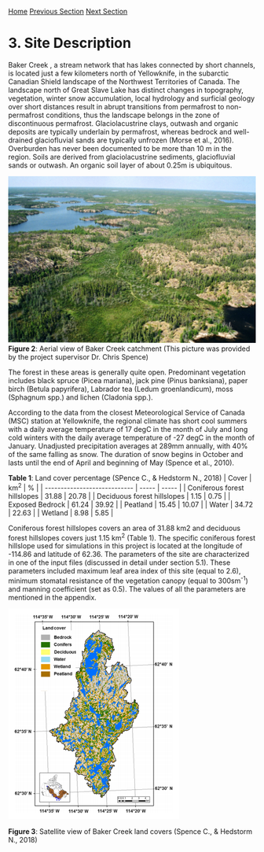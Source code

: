 ---
---

[Home](home.html)
[Previous Section](intro.html)
[Next Section](model.html)

# 3. Site Description

Baker Creek , a stream network that has lakes connected by short channels, is located just a few kilometers north of Yellowknife, in the subarctic Canadian Shield landscape of the Northwest Territories of Canada. The landscape north of Great Slave Lake has distinct changes in topography, vegetation, winter snow accumulation, local hydrology and surficial geology over short distances result in abrupt transitions from permafrost to non-permafrost conditions, thus the landscape	 belongs in the zone of discontinuous permafrost. Glaciolacustrine clays, outwash and organic deposits are typically underlain by permafrost, whereas bedrock and well-drained glaciofluvial sands are typically unfrozen (Morse et al., 2016).  Overburden has never been documented to be more than 10 m in the region. Soils are derived from glaciolacustrine sediments, glaciofluvial sands or outwash. An organic soil layer of about 0.25m is ubiquitous.

![](figures/Figure2.jpg) **Figure 2**: Aerial view of Baker Creek catchment (This picture was provided by the project supervisor Dr. Chris Spence)

The forest in these areas is generally quite open. Predominant vegetation includes black spruce (Picea mariana), jack pine (Pinus banksiana), paper birch (Betula papyrifera), Labrador tea (Ledum groenlandicum), moss (Sphagnum spp.) and lichen (Cladonia spp.).

According to the data from the closest Meteorological Service of Canada (MSC) station at Yellowknife, the regional climate has short cool summers with a daily average temperature of 17 degC in the month of July and long cold winters with the daily average temperature of -27 degC in the month of January. Unadjusted precipitation averages at 289mm annually, with 40% of the same falling as snow. The duration of snow begins in October and lasts until the end of April and beginning of May (Spence et al., 2010).

**Table 1**: Land cover percentage (SPence C., & Hedstorm N., 2018)
| Cover                        | km<sup>2</sup>   | %     |
| ---------------------------- | ----- | ----- |
| Coniferous forest hillslopes | 31.88 | 20.78 |
| Deciduous forest hillslopes  | 1.15  | 0.75  |
| Exposed Bedrock              | 61.24 | 39.92 |
| Peatland                     | 15.45 | 10.07 |
| Water                        | 34.72 | 22.63 |
| Wetland                      | 8.98  | 5.85  |

Coniferous forest hillslopes covers an area of 31.88 km2 and deciduous forest hillslopes covers just 1.15 km<sup>2</sup> (Table 1). The specific coniferous forest hillslope used for simulations in this project is located at the longitude of -114.86 and latitude of 62.36. The parameters of the site are characterized in one of the input files (discussed in detail under section 5.1). These parameters included maximum leaf area index of this site (equal to 2.6), minimum stomatal resistance of the vegetation canopy (equal to 300sm<sup>-1</sup>) and manning coefficient (set as 0.5). The values of all the parameters are mentioned in the appendix.


![](figures/Figure3.png)

**Figure 3**: Satellite view of Baker Creek land covers (Spence C., & Hedstorm N., 2018)
